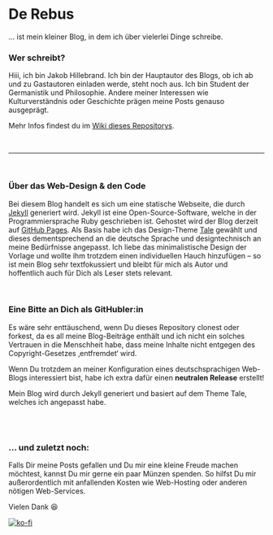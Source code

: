 # De Rebus

... ist mein kleiner Blog, in dem ich über vielerlei Dinge schreibe.

### Wer schreibt?

Hiii, ich bin Jakob Hillebrand. Ich bin der Hauptautor des Blogs, ob ich ab und zu Gastautoren einladen werde, steht noch aus.
Ich bin Student der Germanistik und Philosophie. Andere meiner Interessen wie Kulturverständnis oder Geschichte prägen meine Posts genauso ausgeprägt.

Mehr Infos findest du im [Wiki dieses Repositorys](https://github.com/jakobhillebrand/derebus/wiki "De Rebus: Wiki").

<br/>

---

<br/>

### Über das Web-Design & den Code

Bei diesem Blog handelt es sich um eine statische Webseite, die durch [Jekyll](https://jekyllrb.com/ "Jekyll") generiert wird. Jekyll ist eine Open-Source-Software, welche in der Programmiersprache Ruby geschrieben ist. Gehostet wird der Blog derzeit auf [GitHub Pages](https://pages.github.com/ "GitHub Pages"). Als Basis habe ich das Design-Theme [Tale](https://github.com/chesterhow/tale "Tale by Chester How") gewählt und dieses dementsprechend an die deutsche Sprache und designtechnisch an meine Bedürfnisse angepasst.
Ich liebe das minimalistische Design der Vorlage und wollte ihm trotzdem einen individuellen Hauch hinzufügen – so ist mein Blog sehr textfokussiert und bleibt für mich als Autor und hoffentlich auch für Dich als Leser stets relevant.

<br/>

### Eine Bitte an Dich als GitHubler:in

Es wäre sehr enttäuschend, wenn Du dieses Repository clonest oder forkest, da es all meine Blog-Beiträge enthält und ich nicht ein solches Vertrauen in die Menschheit habe, dass meine Inhalte nicht entgegen des Copyright-Gesetzes ‚entfremdet‘ wird.

Wenn Du trotzdem an meiner Konfiguration eines deutschsprachigen Web-Blogs interessiert bist, habe ich extra dafür einen **neutralen Release** erstellt!

Mein Blog wird durch Jekyll generiert und basiert auf dem Theme Tale, welches ich angepasst habe.

<br/><br/>

### ... und zuletzt noch:

Falls Dir meine Posts gefallen und Du mir eine kleine Freude machen möchtest, kannst Du mir gerne ein paar Münzen spenden. So hilfst Du mir außerordentlich mit anfallenden Kosten wie Web-Hosting oder anderen nötigen Web-Services.

Vielen Dank :satisfied:

[![ko-fi](https://ko-fi.com/img/githubbutton_sm.svg)](https://ko-fi.com/U7U84UI3N)
